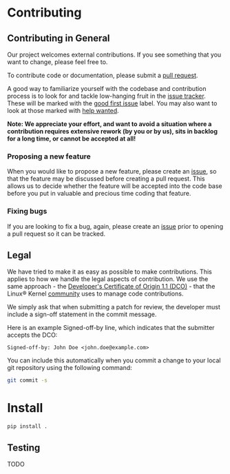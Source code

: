 # Contributing 

## Contributing in General

Our project welcomes external contributions. If you see something that you want to change, please feel free to. 

To contribute code or documentation, please submit a [pull request](https://github.com/IBM/sqlalchemy-ibmi/pulls).

A good way to familiarize yourself with the codebase and contribution process is
to look for and tackle low-hanging fruit in the [issue tracker](https://github.com/IBM/sqlalchemy-ibmi/issues).
These will be marked with the [good first issue](https://github.com/IBM/sqlalchemy-ibmi/issues?q=is%3Aissue+is%3Aopen+label%3A%22good+first+issue%22) label. 
You may also want to look at those marked with [help wanted](https://github.com/IBM/sqlalchemy-ibmi/issues?q=is%3Aissue+is%3Aopen+label%3A%22help+wanted%22).

**Note: We appreciate your effort, and want to avoid a situation where a contribution
requires extensive rework (by you or by us), sits in backlog for a long time, or
cannot be accepted at all!**

### Proposing a new feature

When you would like to propose a new feature, please create an [issue](https://github.com/IBM/sqlalchemy-ibmi/issues), 
so that the feature may be discussed before creating a pull request. This allows us to decide whether the feature will be
accepted into the code base before you put in valuable and precious time coding that feature.

### Fixing bugs

If you are looking to fix a bug, again, please create an [issue](https://github.com/IBM/sqlalchemy-ibmi/issues) prior to opening a pull request so it can be tracked. 


## Legal

We have tried to make it as easy as possible to make contributions. This
applies to how we handle the legal aspects of contribution. We use the
same approach - the [Developer's Certificate of Origin 1.1 (DCO)](https://github.com/hyperledger/fabric/blob/master/docs/source/DCO1.1.txt) - that the Linux® Kernel [community](https://elinux.org/Developer_Certificate_Of_Origin)
uses to manage code contributions.

We simply ask that when submitting a patch for review, the developer
must include a sign-off statement in the commit message.

Here is an example Signed-off-by line, which indicates that the
submitter accepts the DCO:

```text
Signed-off-by: John Doe <john.doe@example.com>
```

You can include this automatically when you commit a change to your
local git repository using the following command:

```bash
git commit -s
```

# Install
```
pip install .
```

## Testing

TODO